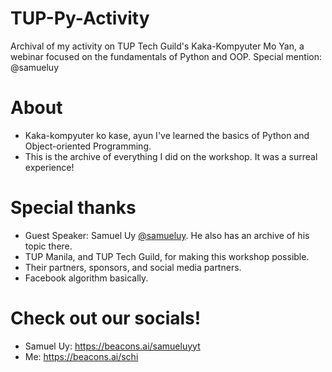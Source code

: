 # TUP-Py-Activity
Archival of my activity on TUP Tech Guild's Kaka-Kompyuter Mo Yan, a webinar focused on the fundamentals of Python and OOP. Special mention: @samueluy

# About
- Kaka-kompyuter ko kase, ayun I've learned the basics of Python and Object-oriented Programming.
- This is the archive of everything I did on the workshop. It was a surreal experience!

# Special thanks
- Guest Speaker: Samuel Uy [@samueluy](https://github.com/samueluy). He also has an archive of his topic there.
- TUP Manila, and TUP Tech Guild, for making this workshop possible.
- Their partners, sponsors, and social media partners.
- Facebook algorithm basically.

# Check out our socials!
- Samuel Uy: https://beacons.ai/samueluyyt
- Me: https://beacons.ai/schi
